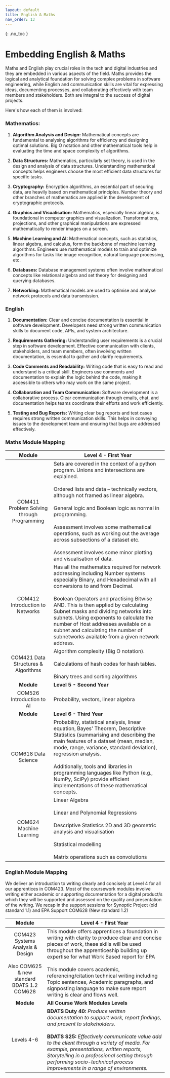 ```yaml
---
layout: default
title: English & Maths
nav_order: 13
---
```


{: .no_toc }

# Embedding English & Maths
 
Maths and English play crucial roles in the tech and digital industries and they are embedded in various aspects of the field. Maths provides the logical and analytical foundation for solving complex problems in software engineering, while English and communication skills are vital for expressing ideas, documenting processes, and collaborating effectively with team members and stakeholders. Both are integral to the success of digital projects. 

Here's how each of them is involved:

### Mathematics:

1. **Algorithm Analysis and Design:** Mathematical concepts are fundamental to analysing algorithms for efficiency and designing optimal solutions. Big O notation and other mathematical tools help in evaluating the time and space complexity of algorithms.

2. **Data Structures:** Mathematics, particularly set theory, is used in the design and analysis of data structures. Understanding mathematical concepts helps engineers choose the most efficient data structures for specific tasks.

3. **Cryptography:** Encryption algorithms, an essential part of securing data, are heavily based on mathematical principles. Number theory and other branches of mathematics are applied in the development of cryptographic protocols.

4. **Graphics and Visualisation:** Mathematics, especially linear algebra, is foundational in computer graphics and visualization. Transformations, projections, and other graphical manipulations are expressed mathematically to render images on a screen.

5. **Machine Learning and AI:** Mathematical concepts, such as statistics, linear algebra, and calculus, form the backbone of machine learning algorithms. Engineers use mathematical models to train and optimize algorithms for tasks like image recognition, natural language processing, etc.

6. **Databases:** Database management systems often involve mathematical concepts like relational algebra and set theory for designing and querying databases.

7. **Networking:** Mathematical models are used to optimise and analyse network protocols and data transmission.


### English

1. **Documentation:** Clear and concise documentation is essential in software development. Developers need strong written communication skills to document code, APIs, and system architecture.

2. **Requirements Gathering:** Understanding user requirements is a crucial step in software development. Effective communication with clients, stakeholders, and team members, often involving written documentation, is essential to gather and clarify requirements.

3. **Code Comments and Readability:** Writing code that is easy to read and understand is a critical skill. Engineers use comments and documentation to explain the logic behind the code, making it accessible to others who may work on the same project.

4. **Collaboration and Team Communication:** Software development is a collaborative process. Clear communication through emails, chat, and documentation helps teams coordinate their efforts and work efficiently.

5. **Testing and Bug Reports:** Writing clear bug reports and test cases requires strong written communication skills. This helps in conveying issues to the development team and ensuring that bugs are addressed effectively.

### Maths Module Mapping

|                    Module                    | Level 4 - First Year                                         |
| :------------------------------------------: | ------------------------------------------------------------ |
| COM411   Problem Solving through Programming | Sets are  covered in the context of a python program. Unions and intersections are  explained.  <br> <br />Ordered  lists and data – technically vectors, although not framed as  linear algebra.<br /><br />General  logic and Boolean logic as normal in programming. <br /><br />Assessment  involves some mathematical operations, such as working out the average across  subsections of a dataset etc.  <br /><br />Assessment involves some  minor plotting and visualisation of data. |
|       COM412 Introduction to  Networks       | Has all  the mathematics required for network addressing including Number systems  especially Binary, and Hexadecimal with all conversions to and from Decimal. <br /><br />Boolean Operators and  practising Bitwise AND. This is then applied by calculating Subnet masks and  dividing networks into subnets. Using exponents to calculate the number of  Host addresses available on a subnet and calculating the number of  subnetworks available from a given network address. |
|     COM421 Data Structures & Algorithms      | Algorithm  complexity (Big O notation). <br /><br /> Calculations  of hash codes for hash tables. <br /><br />Binary trees and sorting  algorithms |
|                  **Module**                  | **Level 5 - Second Year**                                    |
|          COM526  Introduction to AI          | Probability, vectors,  linear algebra                        |
|                  **Module**                  | **Level 6 - Third Year**                                     |
|             COM618 Data Science              | Probability,  statistical analysis, linear equation, Bayes' Theorem, Descriptive Statistics  (summarising and describing the main features of a dataset (mean, median,  mode, range, variance, standard deviation), regression analysis.<br /><br />Additionally, tools and libraries in programming languages like Python (e.g.,  NumPy, SciPy) provide efficient implementations of these mathematical  concepts. |
|          COM624   Machine Learning           | Linear  Algebra<br /><br />Linear  and Polynomial Regressions<br /><br />Descriptive  Statistics  2D and 3D  geometric analysis and visualisation<br /><br />Statistical  modelling<br /><br />Matrix  operations such as convolutions |

### English Module Mapping

We deliver an introduction to writing clearly and concisely at Level 4 for all our apprentices in COM423. Most of the coursework modules involve writing either academic or supporting documentation for a digital product/s which they will be supported and assessed on the quality and presentation of the writing. We recap in the support sessions for Synoptic Project (old standard 1.1) and EPA Support COM628 (New standard 1.2)

 

|                            Module                            | Level 4 - First Year                                         |
| :----------------------------------------------------------: | ------------------------------------------------------------ |
| COM423   Systems Analysis & Design<br /><br />Also COM625 & new standard BDATS 1.2 COM628 | This module offers apprentices a foundation in  writing with clarity to produce clear and concise pieces of work, these  skills will be used throughout the apprenticeship building up expertise for  what Work Based report for EPA<br /><br />This module covers academic, referencing/citation  technical writing including Topic sentences, Academic paragraphs, and  signposting language to make sure report writing is clear and flows well. |
|                          **Module**                          | **All Course Work Modules Levels**                                      |
| Levels 4-6| **BDATS Duty 40:** *Produce written  documentation to support work, report findings, and present to stakeholders.*      <br /><br />**BDATS S25:** *Effectively communicate value add to the client  through a variety of media. For example, presentations, written reports,  Storytelling in a professional setting through performing socio-technical  process improvements in a range of environments.* |

 